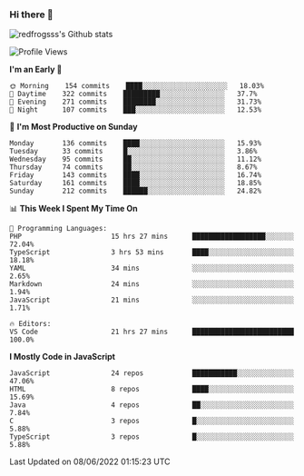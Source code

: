 ### Hi there 👋

<img src="https://github-readme-stats.vercel.app/api?username=redfrogsss&show_icons=true" alt="redfrogsss's Github stats"></img>

<!--START_SECTION:waka-->
![Profile Views](http://img.shields.io/badge/Profile%20Views-51-blue)

**I'm an Early 🐤** 

```text
🌞 Morning    154 commits    ████░░░░░░░░░░░░░░░░░░░░░   18.03% 
🌆 Daytime    322 commits    █████████░░░░░░░░░░░░░░░░   37.7% 
🌃 Evening    271 commits    ████████░░░░░░░░░░░░░░░░░   31.73% 
🌙 Night      107 commits    ███░░░░░░░░░░░░░░░░░░░░░░   12.53%

```
📅 **I'm Most Productive on Sunday** 

```text
Monday       136 commits    ████░░░░░░░░░░░░░░░░░░░░░   15.93% 
Tuesday      33 commits     █░░░░░░░░░░░░░░░░░░░░░░░░   3.86% 
Wednesday    95 commits     ██░░░░░░░░░░░░░░░░░░░░░░░   11.12% 
Thursday     74 commits     ██░░░░░░░░░░░░░░░░░░░░░░░   8.67% 
Friday       143 commits    ████░░░░░░░░░░░░░░░░░░░░░   16.74% 
Saturday     161 commits    ████░░░░░░░░░░░░░░░░░░░░░   18.85% 
Sunday       212 commits    ██████░░░░░░░░░░░░░░░░░░░   24.82%

```


📊 **This Week I Spent My Time On** 

```text
💬 Programming Languages: 
PHP                      15 hrs 27 mins      ██████████████████░░░░░░░   72.04% 
TypeScript               3 hrs 53 mins       ████░░░░░░░░░░░░░░░░░░░░░   18.18% 
YAML                     34 mins             ░░░░░░░░░░░░░░░░░░░░░░░░░   2.65% 
Markdown                 24 mins             ░░░░░░░░░░░░░░░░░░░░░░░░░   1.94% 
JavaScript               21 mins             ░░░░░░░░░░░░░░░░░░░░░░░░░   1.71%

🔥 Editors: 
VS Code                  21 hrs 27 mins      █████████████████████████   100.0%

```

**I Mostly Code in JavaScript** 

```text
JavaScript               24 repos            ███████████░░░░░░░░░░░░░░   47.06% 
HTML                     8 repos             ████░░░░░░░░░░░░░░░░░░░░░   15.69% 
Java                     4 repos             ██░░░░░░░░░░░░░░░░░░░░░░░   7.84% 
C                        3 repos             █░░░░░░░░░░░░░░░░░░░░░░░░   5.88% 
TypeScript               3 repos             █░░░░░░░░░░░░░░░░░░░░░░░░   5.88%

```



 Last Updated on 08/06/2022 01:15:23 UTC
<!--END_SECTION:waka-->
